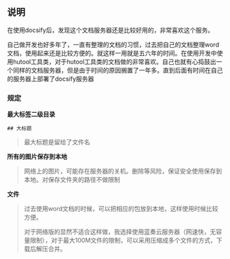 ## 说明
在使用docsify后，发现这个文档服务器还是比较好用的，非常喜欢这个服务。

自己做开发也好多年了，一直有整理的文档的习惯，过去把自己的文档整理word文档，使用起来还是比较方便的。就这样一用就是五六年的时间。在使用开发中使用hutool工具类，对于hutool工具类的文档做的非常喜欢。自己也就有心捣鼓出一个同样的文档服务器，但是由于时间的原因搁置了一年多。直到后面有时间在自己的服务器上部署了docsify服务器



### 规定

**最大标签二级目录**

`## 大标题`

>  最大标题是留给了文件名

**所有的图片保存到本地**

> 网络上的图片，可能存在服务器的关机。删除等风险，保证安全使用保存到本地。对保存文件夹的路径不做限制

**文件**

> 过去使用word文档的时候，可以把相应的包放到本地，这样使用时候比较方便。
>
> 对于网络版的显然不适合这样做，我选择使用蓝奏云服务器（网速快，无容量限制），对于最大100M文件的限制，可以采用压缩成多个文件的方式，下载后解压合并。